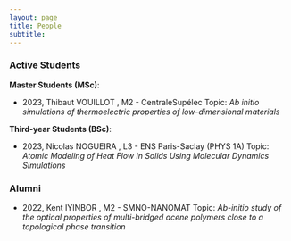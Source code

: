 ```yaml
---
layout: page
title: People
subtitle: 
---
```


### Active Students

**Master Students (MSc)**:

* 2023, Thibaut VOUILLOT , M2 - CentraleSupélec 
Topic: _Ab initio simulations of thermoelectric properties of low-dimensional materials_

**Third-year Students (BSc)**:

* 2023, Nicolas NOGUEIRA , L3 - ENS Paris-Saclay (PHYS 1A)
Topic: _Atomic Modeling of Heat Flow in Solids Using Molecular Dynamics Simulations_

### Alumni

* 2022, Kent IYINBOR , M2 - SMNO-NANOMAT
Topic: _Ab-initio study of the optical properties of multi-bridged acene polymers close to a topological phase transition_
